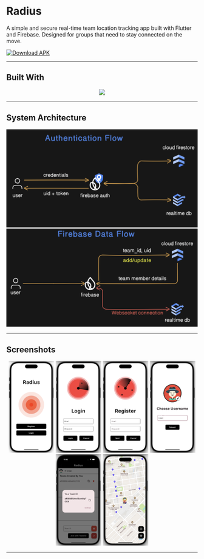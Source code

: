 # Radius

A simple and secure real-time team location tracking app built with Flutter and Firebase. Designed for groups that need to stay connected on the move.
<div >
  <a href="https://drive.google.com/file/d/1pq1FHvsTyO1dMVTtdSAFsKmGPYywsPVE/view?usp=sharing">
    <img src="https://img.shields.io/badge/Download-APK-blue?style=for-the-badge&logo=android" alt="Download APK" />
  </a>
</div>

---

## Built With

<div align="center">
  <img src="https://skillicons.dev/icons?i=flutter,dart,firebase" height="50" />
</div>

---

## System Architecture

<div align="center">
  <img src="design/auth_flow.png" width="600" />
  <img src="design/data_flow.png" width="600" />
</div>

---

## Screenshots

<div align="center">
  <img src="screenshots/welome.png" width="120" />
  <img src="screenshots/login.png" width="120" />
  <img src="screenshots/register.png" width="120" />
  <img src="screenshots/username.png" width="120" />
  <img src="screenshots/teams.png" width="120" />
  <img src="screenshots/maps.png" width="120" />
</div>

---

